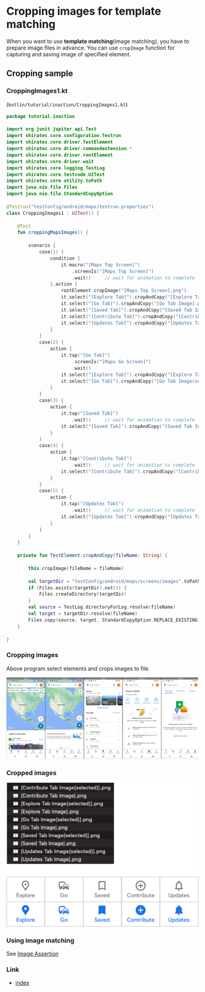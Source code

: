 # Cropping images for template matching

When you want to use **template matching**(image matching), you have to prepare image files in advance.
You can use `cropImage` function for capturing and saving image of specified element.

## Cropping sample

### CroppingImages1.kt

(`kotlin/tutorial/inaction/CroppingImages1.kt`)

```kotlin
package tutorial.inaction

import org.junit.jupiter.api.Test
import shirates.core.configuration.Testrun
import shirates.core.driver.TestElement
import shirates.core.driver.commandextension.*
import shirates.core.driver.rootElement
import shirates.core.driver.wait
import shirates.core.logging.TestLog
import shirates.core.testcode.UITest
import shirates.core.utility.toPath
import java.nio.file.Files
import java.nio.file.StandardCopyOption

@Testrun("testConfig/android/maps/testrun.properties")
class CroppingImages1 : UITest() {

    @Test
    fun croppingMapsImages() {

        scenario {
            case(1) {
                condition {
                    it.macro("[Maps Top Screen]")
                        .screenIs("[Maps Top Screen]")
                        .wait()     // wait for animation to complete
                }.action {
                    rootElement.cropImage("[Maps Top Screen].png")
                    it.select("[Explore Tab]").cropAndCopy("[Explore Tab Image(selected)].png")
                    it.select("[Go Tab]").cropAndCopy("[Go Tab Image].png")
                    it.select("[Saved Tab]").cropAndCopy("[Saved Tab Image].png")
                    it.select("[Contribute Tab]").cropAndCopy("[Contribute Tab Image].png")
                    it.select("[Updates Tab]").cropAndCopy("[Updates Tab Image].png")
                }
            }
            case(2) {
                action {
                    it.tap("[Go Tab]")
                        .screenIs("[Maps Go Screen]")
                        .wait()
                    it.select("[Explore Tab]").cropAndCopy("[Explore Tab Image].png")
                    it.select("[Go Tab]").cropAndCopy("[Go Tab Image(selected)].png")
                }
            }
            case(3) {
                action {
                    it.tap("[Saved Tab]")
                        .wait()     // wait for animation to complete
                    it.select("[Saved Tab]").cropAndCopy("[Saved Tab Image(selected)].png")
                }
            }
            case(4) {
                action {
                    it.tap("[Contribute Tab]")
                        .wait()     // wait for animation to complete
                    it.select("[Contribute Tab]").cropAndCopy("[Contribute Tab Image(selected)].png")
                }
            }
            case(5) {
                action {
                    it.tap("[Updates Tab]")
                        .wait()     // wait for animation to complete
                    it.select("[Updates Tab]").cropAndCopy("[Updates Tab Image(selected)].png")
                }
            }
        }
    }

    private fun TestElement.cropAndCopy(fileName: String) {

        this.cropImage(fileName = fileName)

        val targetDir = "testConfig/android/maps/screens/images".toPath()
        if (Files.exists(targetDir).not()) {
            Files.createDirectory(targetDir)
        }
        val source = TestLog.directoryForLog.resolve(fileName)
        val target = targetDir.resolve(fileName)
        Files.copy(source, target, StandardCopyOption.REPLACE_EXISTING)
    }

}
```

### Cropping images

Above program select elements and crops images to file.

![cropping images](../_images/cropping_images.png)

### Cropped images

![cropped images](../_images/cropped_images.png)

### Using image matching

See [Image Assertion](../../basic/function_property/asserting_image/image_assertion.md)

### Link

- [index](../../index.md)
